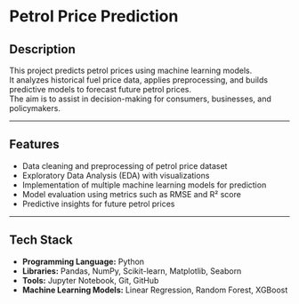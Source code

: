 # Petrol Price Prediction

## Description
This project predicts petrol prices using machine learning models.  
It analyzes historical fuel price data, applies preprocessing, and builds predictive models to forecast future petrol prices.  
The aim is to assist in decision-making for consumers, businesses, and policymakers.

---

## Features
- Data cleaning and preprocessing of petrol price dataset  
- Exploratory Data Analysis (EDA) with visualizations  
- Implementation of multiple machine learning models for prediction  
- Model evaluation using metrics such as RMSE and R² score  
- Predictive insights for future petrol prices  

---

## Tech Stack
- **Programming Language:** Python  
- **Libraries:** Pandas, NumPy, Scikit-learn, Matplotlib, Seaborn  
- **Tools:** Jupyter Notebook, Git, GitHub  
- **Machine Learning Models:** Linear Regression, Random Forest, XGBoost  


